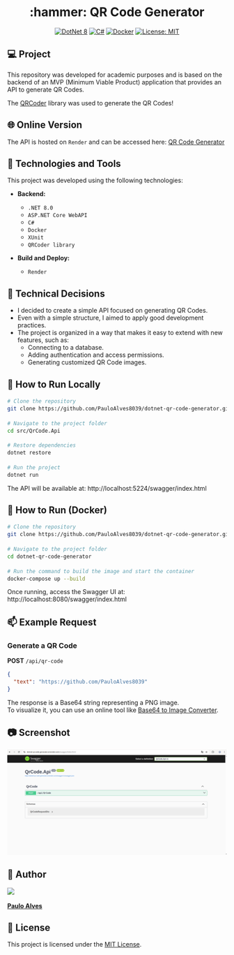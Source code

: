 <h1 align="center">:hammer: QR Code Generator</h1>

<p align="center">
  <a href="https://learn.microsoft.com/pt-br/dotnet/"><img alt="DotNet 8" src="https://img.shields.io/badge/.NET-5C2D91?logo=.net&logoColor=white&style=for-the-badge" /></a>
  <a href="https://learn.microsoft.com/pt-br/dotnet/csharp/programming-guide/"><img alt="C#" src="https://img.shields.io/badge/C%23-239120?logo=c-sharp&logoColor=white&style=for-the-badge" /></a>
  <a href="https://www.docker.com/"><img alt="Docker" src="https://img.shields.io/badge/docker-%230db7ed.svg?style=for-the-badge&logo=docker&logoColor=white" /></a>
  <a href="LICENSE"><img alt="License: MIT" src="https://img.shields.io/badge/License-MIT-yellow.svg?style=for-the-badge" /></a>
</p>

## :computer: Project

This repository was developed for academic purposes and is based on the backend of an MVP (Minimum Viable Product) application that provides an API to generate QR Codes.

The [QRCoder](https://github.com/codebude/QRCoder) library was used to generate the QR Codes!

## 🌐 Online Version
The API is hosted on `Render` and can be accessed here: [QR Code Generator](https://dotnet-qr-code-generator.onrender.com/swagger/index.html) 

## 🚀 Technologies and Tools

This project was developed using the following technologies:

- **Backend:**  
  - `.NET 8.0`
  - `ASP.NET Core WebAPI`
  - `C#`
  - `Docker`
  - `XUnit`
  - `QRCoder library`

- **Build and Deploy:**  
  - `Render`

## 📌 Technical Decisions

- I decided to create a simple API focused on generating QR Codes.
- Even with a simple structure, I aimed to apply good development practices.
- The project is organized in a way that makes it easy to extend with new features, such as:
  - Connecting to a database.
  - Adding authentication and access permissions.
  - Generating customized QR Code images.

## 💾 How to Run Locally

```bash
# Clone the repository
git clone https://github.com/PauloAlves8039/dotnet-qr-code-generator.git

# Navigate to the project folder
cd src/QrCode.Api

# Restore dependencies
dotnet restore

# Run the project
dotnet run
```

The API will be available at: http://localhost:5224/swagger/index.html

## 🧪 How to Run (Docker)

```bash
# Clone the repository
git clone https://github.com/PauloAlves8039/dotnet-qr-code-generator.git

# Navigate to the project folder
cd dotnet-qr-code-generator

# Run the command to build the image and start the container
docker-compose up --build
```

Once running, access the Swagger UI at: http://localhost:8080/swagger/index.html

## 📫 Example Request

### Generate a QR Code

**POST** `/api/qr-code`

```json
{
  "text": "https://github.com/PauloAlves8039"
}
```
The response is a Base64 string representing a PNG image.  
To visualize it, you can use an online tool like [Base64 to Image Converter](https://codebeautify.org/base64-to-image-converter).

## :camera: Screenshot

<p align="center"> <img src="https://github.com/PauloAlves8039/dotnet-qr-code-generator/blob/master/src/QrCode.Api/assets/images/screenshot.png" /></p>

## 👤 Author

<a href="https://github.com/PauloAlves8039">
  <img src="https://avatars.githubusercontent.com/u/57012714?v=4" width=70 />
</a>

**[Paulo Alves](https://github.com/PauloAlves8039)**

## 📝 License

This project is licensed under the [MIT License](LICENSE).

